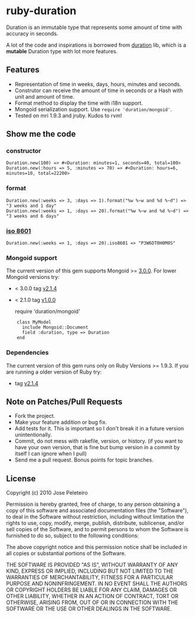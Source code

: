 ruby-duration
=============

Duration is an immutable type that represents some amount of time with accuracy in seconds.

A lot of the code and inspirations is borrowed from [duration](http://rubyforge.org/projects/duration)
lib, which is a **mutable** Duration type with lot more features.



Features
--------

  * Representation of time in weeks, days, hours, minutes and seconds.
  * Construtor can receive the amount of time in seconds or a Hash with unit and amount of time.
  * Format method to display the time with i18n support.
  * Mongoid serialization support. Use `require 'duration/mongoid'`.
  * Tested on mri 1.9.3 and jruby. Kudos to rvm!


Show me the code
----------------

### constructor

    Duration.new(100) => #<Duration: minutes=1, seconds=40, total=100>
    Duration.new(:hours => 5, :minutes => 70) => #<Duration: hours=6, minutes=10, total=22200>

### format

    Duration.new(:weeks => 3, :days => 1).format("%w %~w and %d %~d") => "3 weeks and 1 day"
    Duration.new(:weeks => 1, :days => 20).format("%w %~w and %d %~d") => "3 weeks and 6 days"

### [iso 8601](http://en.wikipedia.org/wiki/ISO_8601#Durations)

    Duration.new(:weeks => 1, :days => 20).iso8601 => "P3W6DT0H0M0S"

### Mongoid support
The current version of this gem supports Mongoid >= [3.0.0](https://github.com/mongoid/mongoid).
For lower Mongoid versions try:
 * < 3.0.0 tag [v2.1.4](https://github.com/peleteiro/ruby-duration/tree/v2.1.4)
 * < 2.1.0 tag [v1.0.0](https://github.com/peleteiro/ruby-duration/tree/v1.0.0)

    require 'duration/mongoid'

```
    class MyModel
      include Mongoid::Document
      field :duration, type => Duration
    end
```

### Dependencies
The current version of this gem runs only on Ruby Versions >= 1.9.3.
If you are running a older version of Ruby try:
* tag [v2.1.4](https://github.com/peleteiro/ruby-duration/tree/v2.1.4)


Note on Patches/Pull Requests
-----------------------------

  * Fork the project.
  * Make your feature addition or bug fix.
  * Add tests for it. This is important so I don't break it in a
    future version unintentionally.
  * Commit, do not mess with rakefile, version, or history.
    (if you want to have your own version, that is fine but bump version in a commit by itself I can ignore when I pull)
  * Send me a pull request. Bonus points for topic branches.


License
---------
Copyright (c) 2010 Jose Peleteiro

Permission is hereby granted, free of charge, to any person obtaining
a copy of this software and associated documentation files (the
"Software"), to deal in the Software without restriction, including
without limitation the rights to use, copy, modify, merge, publish,
distribute, sublicense, and/or sell copies of the Software, and to
permit persons to whom the Software is furnished to do so, subject to
the following conditions:

The above copyright notice and this permission notice shall be
included in all copies or substantial portions of the Software.

THE SOFTWARE IS PROVIDED "AS IS", WITHOUT WARRANTY OF ANY KIND,
EXPRESS OR IMPLIED, INCLUDING BUT NOT LIMITED TO THE WARRANTIES OF
MERCHANTABILITY, FITNESS FOR A PARTICULAR PURPOSE AND
NONINFRINGEMENT. IN NO EVENT SHALL THE AUTHORS OR COPYRIGHT HOLDERS BE
LIABLE FOR ANY CLAIM, DAMAGES OR OTHER LIABILITY, WHETHER IN AN ACTION
OF CONTRACT, TORT OR OTHERWISE, ARISING FROM, OUT OF OR IN CONNECTION
WITH THE SOFTWARE OR THE USE OR OTHER DEALINGS IN THE SOFTWARE.
